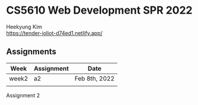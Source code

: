 # CS5610 Web Development SPR 2022

Heekyung Kim  
https://tender-joliot-d74ed1.netlify.app/

## Assignments
| Week | Assignment  | Date  |   
|---|---|---|
| week2  | a2  | Feb 8th, 2022  |    
|   |   |   |    

Assignment 2
